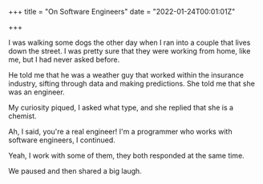 +++
title = "On Software Engineers"
date = "2022-01-24T00:01:01Z"

+++

I was walking some dogs the other day when I ran into a couple that lives down the street.  I was pretty sure that they were working from home, like me, but I had never asked before.

He told me that he was a weather guy that worked within the insurance industry, sifting through data and making predictions.  She told me that she was an engineer.

My curiosity piqued, I asked what type, and she replied that she is a chemist.

Ah, I said, you're a real engineer!  I'm a programmer who works with software engineers, I continued.

Yeah, I work with some of them, they both responded at the same time.

We paused and then shared a big laugh.


